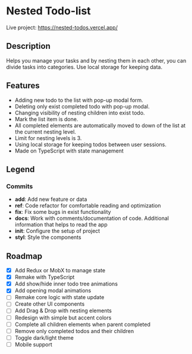 # Nested Todo-list

Live project: https://nested-todos.vercel.app/

## Description

Helps you manage your tasks and by nesting them in each other, you can divide tasks into categories. Use local storage for keeping data.

## Features

- Adding new todo to the list with pop-up modal form.
- Deleting only exist completed todo with pop-up modal.
- Changing visibility of nesting children into exist todo.
- Mark the list item is done.
- All completed elements are automatically moved to down of the list at the current nesting level.
- Limit for nesting levels is 3.
- Using local storage for keeping todos between user sessions.
- Made on TypeScript with state management

## Legend

### Commits

- **add**: Add new feature or data
- **ref**: Code refactor for comfortable reading and optimization
- **fix**: Fix some bugs in exist functionality
- **docs**: Work with comments/documentation of code. Additional information that helps to read the app
- **init**: Configure the setup of project
- **styl**: Style the components

## Roadmap

- [x] Add Redux or MobX to manage state
- [x] Remake with TypeScript
- [x] Add show/hide inner todo tree animations
- [x] Add opening modal animations
- [ ] Remake core logic with state update
- [ ] Create other UI components
- [ ] Add Drag & Drop with nesting elements
- [ ] Redesign with simple but accent colors
- [ ] Complete all children elements when parent completed
- [ ] Remove only completed todos and their children
- [ ] Toggle dark/light theme
- [ ] Mobile support
